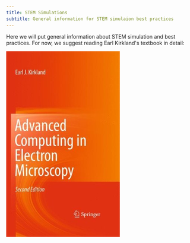 ```yaml
---
title: STEM Simulations
subtitle: General information for STEM simulaion best practices
---
```



Here we will put general information about STEM simulation and best practices.  For now, we suggest reading Earl Kirkland's textbook in detail:


[<img src="/img/STEMinfo/TextbookKirkland.jpg">](http://google.com.au/)

